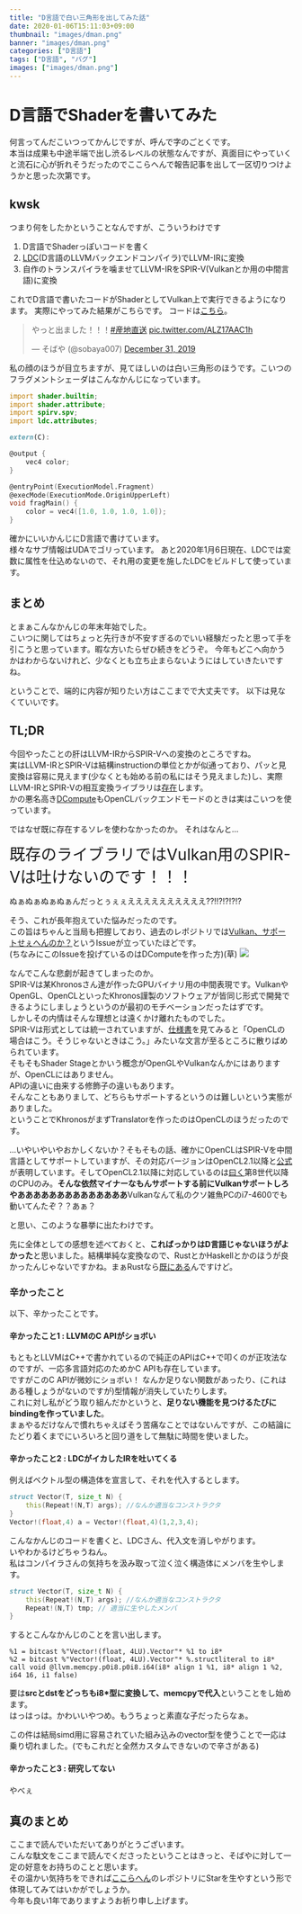 ```yaml
---
title: "D言語で白い三角形を出してみた話"
date: 2020-01-06T15:11:03+09:00
thumbnail: "images/dman.png"
banner: "images/dman.png"
categories: ["D言語"]
tags: ["D言語", "バグ"]
images: ["images/dman.png"]
---
```


# D言語でShaderを書いてみた
何言ってんだこいつってかんじですが、呼んで字のごとくです。  
本当は成果も中途半端で出し渋るレベルの状態なんですが、真面目にやっていくと流石に心が折れそうだったのでここらへんで報告記事を出して一区切りつけようかと思った次第です。  

## kwsk
つまり何をしたかということなんですが、こういうわけです

1. D言語でShaderっぽいコードを書く
1. [LDC](https://github.com/ldc-developers/ldc)(D言語のLLVMバックエンドコンパイラ)でLLVM-IRに変換
1. 自作のトランスパイラを噛ませてLLVM-IRをSPIR-V(Vulkanとか用の中間言語)に変換

これでD言語で書いたコードがShaderとしてVulkan上で実行できるようになります。
実際にやってみた結果がこちらです。
コードは[こちら](https://github.com/Sobaya007/shader.d/commit/bd2d2da9497587a425b7b282c4a9fa0279cb189c)。

<blockquote class="twitter-tweet" data-partner="tweetdeck"><p lang="ja" dir="ltr">やっと出ました！！！<a href="https://twitter.com/hashtag/%E7%94%A3%E5%9C%B0%E7%9B%B4%E9%80%81?src=hash&amp;ref_src=twsrc%5Etfw">#産地直送</a> <a href="https://t.co/ALZ17AAC1h">pic.twitter.com/ALZ17AAC1h</a></p>&mdash; そばや (@sobaya007) <a href="https://twitter.com/sobaya007/status/1211884860261859328?ref_src=twsrc%5Etfw">December 31, 2019</a></blockquote>
<script async src="https://platform.twitter.com/widgets.js" charset="utf-8"></script>

私の顔のほうが目立ちますが、見てほしいのは白い三角形のほうです。こいつのフラグメントシェーダはこんなかんじになっています。
```d
import shader.builtin;
import shader.attribute;
import spirv.spv;
import ldc.attributes;

extern(C):

@output {
    vec4 color;
}

@entryPoint(ExecutionModel.Fragment)
@execMode(ExecutionMode.OriginUpperLeft)
void fragMain() {
    color = vec4([1.0, 1.0, 1.0, 1.0]);
}
```
確かにいいかんじにD言語で書けています。  
様々なサブ情報はUDAでゴリっています。
あと2020年1月6日現在、LDCでは変数に属性を仕込めないので、それ用の変更を施したLDCをビルドして使っています。

## まとめ
とまぁこんなかんじの年末年始でした。  
こいつに関してはちょっと先行きが不安すぎるのでいい経験だったと思って手を引こうと思っています。暇な方いたらぜひ続きをどうぞ。
今年もどこへ向かうかはわからないけれど、少なくとも立ち止まらないようにはしていきたいですね。

ということで、端的に内容が知りたい方はここまでで大丈夫です。
以下は見なくていいです。






## TL;DR
今回やったことの肝はLLVM-IRからSPIR-Vへの変換のところですね。  
実はLLVM-IRとSPIR-Vは結構instructionの単位とかが似通っており、パッと見変換は容易に見えます(少なくとも始める前の私にはそう見えました)し、実際LLVM-IRとSPIR-Vの相互変換ライブラリは[存在](https://github.com/KhronosGroup/SPIRV-LLVM-Translator)します。  
かの悪名高き[DCompute](https://github.com/libmir/dcompute)もOpenCLバックエンドモードのときは実はこいつを使っています。  

ではなぜ既に存在するソレを使わなかったのか。
それはなんと...




<div style="font-size:200%;"> 既存のライブラリではVulkan用のSPIR-Vは吐けないのです！！！</div>  

ぬぁぬぁぬぁぬぁんだっとぅぇぇええええええええええ??!!?!?!?!?

そう、これが長年抱えていた悩みだったのです。  
この旨はちゃんと当局も把握しており、過去のレポジトリでは[Vulkan、サポートせぇへんのか？](https://github.com/KhronosGroup/SPIRV-LLVM/issues/202)というIssueが立っていたほどです。  
(ちなみにこのIssueを投げているのはDComputeを作った方)(草)
![](a.png)

なんでこんな悲劇が起きてしまったのか。  
SPIR-Vは某Khronosさん達が作ったGPUバイナリ用の中間表現です。VulkanやOpenGL、OpenCLといったKhronos謹製のソフトウェアが皆同じ形式で開発できるようにしましょうというのが最初のモチベーションだったはずです。  
しかしその内情はそんな理想とは遠くかけ離れたものでした。  
SPIR-Vは形式としては統一されていますが、[仕様書](https://www.khronos.org/registry/spir-v/specs/unified1/SPIRV.html)を見てみると「OpenCLの場合はこう。そうじゃないときはこう。」みたいな文言が至るところに散りばめられています。  
そもそもShader Stageとかいう概念がOpenGLやVulkanなんかにはありますが、OpenCLにはありません。  
APIの違いに由来する修飾子の違いもあります。  
そんなこともありまして、どちらもサポートするというのは難しいという実態がありました。  
ということでKhronosがまずTranslatorを作ったのはOpenCLのほうだったのです。  

...いやいやいやおかしくないか？そもそもの話、確かにOpenCLはSPIR-Vを中間言語としてサポートしていますが、その対応バージョンはOpenCL2.1以降と[公式](https://www.khronos.org/registry/OpenCL/specs/2.2/pdf/OpenCL_Env.pdf)が表明しています。そしてOpenCL2.1以降に対応しているのは[曰く](https://github.com/intel/compute-runtime)第8世代以降のCPUのみ。**そんな依然マイナーなもんサポートする前にVulkanサポートしろやああああああああああああああ**Vulkanなんて私のクソ雑魚PCのi7-4600でも動いてんたぞ？？あぁ？

と思い、このような暴挙に出たわけです。

先に全体としての感想を述べておくと、**こればっかりはD言語じゃないほうがよかった**と思いました。結構単純な変換なので、RustとかHaskellとかのほうが良かったんじゃないですかね。まぁRustなら[既にある](https://github.com/MaikKlein/rlsl)んですけど。

### 辛かったこと
以下、辛かったことです。

#### 辛かったこと1 : LLVMのC APIがショボい
もともとLLVMはC++で書かれているので純正のAPIはC++で叩くのが正攻法なのですが、一応多言語対応のためかC APIも存在しています。  
ですがこのC APIが微妙にショボい！ なんか足りない関数があったり、(これはある種しょうがないのですが)型情報が消失していたりします。  
これに対し私がどう取り組んだかというと、**足りない機能を見つけるたびにbindingを作っていました**。  
まぁやるだけなんで慣れちゃえばそう苦痛なことではないんですが、この結論にたどり着くまでにいろいろと回り道をして無駄に時間を使いました。

#### 辛かったこと2 : LDCがイカしたIRを吐いてくる
例えばベクトル型の構造体を宣言して、それを代入するとします。
```d
struct Vector(T, size_t N) {
    this(Repeat!(N,T) args); //なんか適当なコンストラクタ
}
Vector!(float,4) a = Vector!(float,4)(1,2,3,4);
```
こんなかんじのコードを書くと、LDCさん、代入文を消しやがります。  
いやわかるけどちゃうねん。  
私はコンパイラさんの気持ちを汲み取って泣く泣く構造体にメンバを生やします。
```d
struct Vector(T, size_t N) {
    this(Repeat!(N,T) args); //なんか適当なコンストラクタ
    Repeat!(N,T) tmp; // 適当に生やしたメンバ
}
```
するとこんなかんじのことを言い出します。
```
%1 = bitcast %"Vector!(float, 4LU).Vector"* %1 to i8*
%2 = bitcast %"Vector!(float, 4LU).Vector"* %.structliteral to i8*
call void @llvm.memcpy.p0i8.p0i8.i64(i8* align 1 %1, i8* align 1 %2, i64 16, i1 false)
  ```
要は**srcとdstをどっちもi8*型に変換して、memcpyで代入**ということをし始めます。  
はっはっは。かわいいやつめ。もうちょっと素直な子だったらなぁ。  

この件は結局simd用に容易されていた組み込みのvector型を使うことで一応は乗り切れました。(でもこれだと全然カスタムできないので辛さがある)

#### 辛かったこと3 : 研究してない
やべぇ

## 真のまとめ
ここまで読んでいただいてありがとうございます。  
こんな駄文をここまで読んでくださったということはきっと、そばやに対して一定の好意をお持ちのことと思います。  
その温かい気持ちをできれば[ここらへん](https://github.com/Sobaya007/repl.d)のレポジトリにStarを生やすという形で体現してみてはいかがでしょうか。  
今年も良い1年でありますようお祈り申し上げます。

